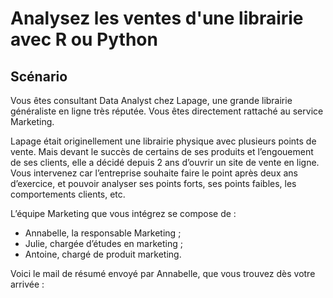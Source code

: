 # Analysez les ventes d'une librairie avec R ou Python

## Scénario

Vous êtes consultant Data Analyst chez Lapage, une grande librairie généraliste en ligne très réputée. Vous êtes directement rattaché au service Marketing.

Lapage était originellement une librairie physique avec plusieurs points de vente. Mais devant le succès de certains de ses produits et l’engouement de ses clients, elle a décidé depuis 2 ans d’ouvrir un site de vente en ligne. Vous intervenez car l’entreprise souhaite faire le point après deux ans d’exercice, et pouvoir analyser ses points forts, ses points faibles, les comportements clients, etc.

L’équipe Marketing que vous intégrez se compose de : 

- Annabelle, la responsable Marketing ;
- Julie, chargée d’études en marketing ;
- Antoine, chargé de produit marketing.

Voici le mail de résumé envoyé par Annabelle, que vous trouvez dès votre arrivée :
